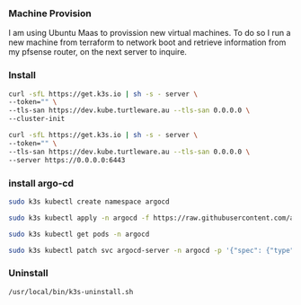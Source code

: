 
### Machine Provision

I am using Ubuntu Maas to provission new virtual machines. To do so I run a new machine from terraform to network boot and retrieve information from my pfsense router, on the next server to inquire.


### Install

```bash
curl -sfL https://get.k3s.io | sh -s - server \
--token="" \
--tls-san https://dev.kube.turtleware.au --tls-san 0.0.0.0 \
--cluster-init
```

```bash
curl -sfL https://get.k3s.io | sh -s - server \
--token="" \
--tls-san https://dev.kube.turtleware.au --tls-san 0.0.0.0 \
--server https://0.0.0.0:6443
```


### install argo-cd

```bash
sudo k3s kubectl create namespace argocd
```

```bash
sudo k3s kubectl apply -n argocd -f https://raw.githubusercontent.com/argoproj/argo-cd/stable/manifests/install.yaml
```

```bash
sudo k3s kubectl get pods -n argocd
```

```bash
sudo k3s kubectl patch svc argocd-server -n argocd -p '{"spec": {"type": "LoadBalancer"}}'
```



### Uninstall
```
/usr/local/bin/k3s-uninstall.sh
```